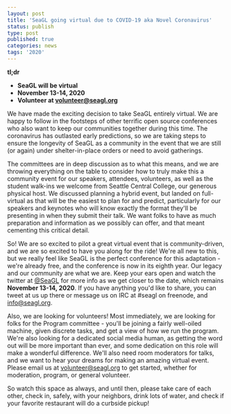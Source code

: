 ```yaml
---
layout: post
title: 'SeaGL going virtual due to COVID-19 aka Novel Coronavirus'
status: publish
type: post
published: true
categories: news
tags: '2020'
---
```


**tl;dr**
* **SeaGL will be virtual**
* **November 13-14, 2020**
* **Volunteer at volunteer@seagl.org**

We have made the exciting decision to take SeaGL entirely virtual.  We are happy to follow in the footsteps of other terrific open source conferences who also want to keep our communities together during this time.  The coronavirus has outlasted early predictions, so we are taking steps to ensure the longevity of SeaGL as a community in the event that we are still (or again) under shelter-in-place orders or need to avoid gatherings.

The committees are in deep discussion as to what this means, and we are throwing everything on the table to consider how to truly make this a community event for our speakers, attendees, volunteers, as well as the student walk-ins we welcome from Seattle Central College, our generous physical host.  We discussed planning a hybrid event, but landed on full-virtual as that will be the easiest to plan for and predict, particularly for our speakers and keynotes who will know exactly the format they'll be presenting in when they submit their talk.  We want folks to have as much preparation and information as we possibly can offer, and that meant cementing this critical detail.

So!  We are so excited to pilot a great virtual event that is community-driven, and we are so excited to have you along for the ride!  We're all new to this, but we really feel like SeaGL is the perfect conference for this adaptation - we're already free, and the conference is now in its eighth year.  Our legacy and our community are what we are.  Keep your ears open and watch the twitter at [@SeaGL](https://www.twitter.com/seagl) for more info as we get closer to the date, which remains **November 13-14, 2020**.  If you have anything you'd like to share, you can tweet at us up there or message us on IRC at #seagl on freenode, and info@seagl.org.

Also, we are looking for volunteers!  Most immediately, we are looking for folks for the Program committee - you'll be joining a fairly well-oiled machine, given discrete tasks, and get a view of how we run the program.  We're also looking for a dedicated social media human, as getting the word out will be more important than ever, and some dedication on this role will make a wonderful difference.  We'll also need room moderators for talks, and we want to hear your dreams for making an amazing virtual event.  Please email us at volunteer@seagl.org to get started, whether for moderation, program, or general volunteer.

So watch this space as always, and until then, please take care of each other, check in, safely, with your neighbors, drink lots of water, and check if your favorite restaurant will do a curbside pickup!
